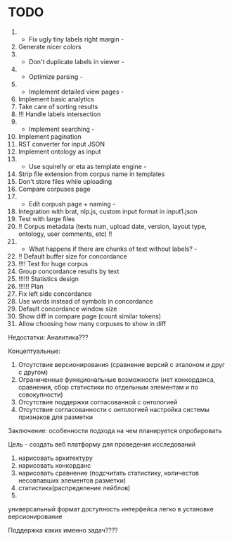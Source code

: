 # TODO

1. - Fix ugly tiny labels right margin -
2. Generate nicer colors
3. - Don't duplicate labels in viewer -
4. - Optimize parsing -
5. - Implement detailed view pages -
6. Implement basic analytics
7. Take care of sorting results
8. !!! Handle labels intersection
9. - Implement searching -
10. Implement pagination
11. RST converter for input JSON
12. Implement ontology as input
13. - Use squirelly or eta as template engine -
14. Strip file extension from corpus name in templates
15. Don't store files while uploading
16. Compare corpuses page
17. - Edit corpush page + naming -
18. Integration with brat, nlp.js, custom input format in input1.json
19. Test with large files
20. !! Corpus metadata (texts num, upload date, version, layout type, ontology, user comments, etc) !!
21. - What happens if there are chunks of text without labels? -
22. !! Default buffer size for concordance
23. !!!! Test for huge corpus
24. Group concordance results by text
25. !!!!!! Statistics design
26. !!!!!! Plan
27. Fix left side concordance
28. Use words instead of symbols in concordance
29. Default concordance window size
30. Show diff in compare page (count similar tokens)
31. Allow choosing how many corpuses to show in diff

Недостатки:
Аналитика???

Концептуальные:
1. Отсутствие версионирования (сравнение версий с эталоном и друг с другом)
2. Ограниченные функциональные возможности (нет конкорданса, сравнения, сбор статистики по отдельным элементам и по совокупности)
3. Отсутствие поддержки согласованной с онтологией
4. Отсутствие согласованности с онтологией
настройка системы признаков для разметки

Заключение:
особенности подхода
на чем планируется опробировать

Цель - создать веб платформу для проведения исследований

1. нарисовать архитектуру
2. нарисовать конкорданс
3. нарисовать сравнение (подсчитать статистику, количестов несовпавших элементов разметки)
4. статистика(распределение лейблов)
5.
универсальный формат
доступность интерфейса
легко в установке
версионирование

Поддержка каких именно задач????
